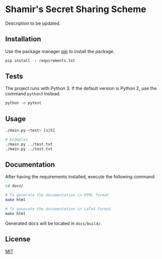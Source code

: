 # Shamir's Secret Sharing Scheme

Description to be updated.

## Installation

Use the package manager [pip](https://pip.pypa.io/en/stable/) to install the package.

```bash
pip install -r requirements.txt
```

## Tests

The project runs with Python 3. If the default version is Python 2, use the command `python3` instead.

```bash
python -m pytest
```

## Usage

```bash
./main.py <test> [s|S]

# Examples
./main.py ../test.txt
./main.py ../test.txt
```

## Documentation

After having the requirements installed, execute the following command:

```bash
cd docs/

# To generate the documentation in HTML format
make html

# To generate the documentation in LaTeX format
make html
```

Generated docs will be located in `docs/build/`.

## License
[MIT](LICENSE)
